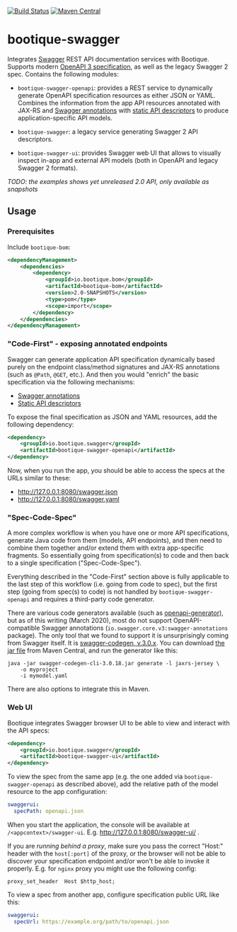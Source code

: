 <!--
  Licensed to ObjectStyle LLC under one
  or more contributor license agreements.  See the NOTICE file
  distributed with this work for additional information
  regarding copyright ownership.  The ObjectStyle LLC licenses
  this file to you under the Apache License, Version 2.0 (the
  "License"); you may not use this file except in compliance
  with the License.  You may obtain a copy of the License at

    http://www.apache.org/licenses/LICENSE-2.0

  Unless required by applicable law or agreed to in writing,
  software distributed under the License is distributed on an
  "AS IS" BASIS, WITHOUT WARRANTIES OR CONDITIONS OF ANY
  KIND, either express or implied.  See the License for the
  specific language governing permissions and limitations
  under the License.
  -->

[![Build Status](https://travis-ci.org/bootique/bootique-swagger.svg)](https://travis-ci.org/bootique/bootique-swagger)
[![Maven Central](https://img.shields.io/maven-central/v/io.bootique.swagger/bootique-swagger.svg?colorB=brightgreen)](https://search.maven.org/artifact/io.bootique.swagger/bootique-swagger/)

# bootique-swagger

Integrates [Swagger](http://swagger.io/) REST API documentation services with Bootique. Supports modern
[OpenAPI 3 specification](https://swagger.io/docs/specification/about/), as well as the legacy Swagger 2 spec. Contains
the following modules:

* `bootique-swagger-openapi`: provides a REST service to dynamically generate OpenAPI specification resources as either
JSON or YAML. Combines the information from the app API resources annotated with JAX-RS and
[Swagger annotations](https://github.com/swagger-api/swagger-core/wiki/Swagger-2.X---Annotations) with
[static API descriptors](https://github.com/swagger-api/swagger-core/wiki/Swagger-2.X---Integration-and-Configuration#known-locations)
to produce application-specific API models.

* `bootique-swagger`: a legacy service generating Swagger 2 API descriptors.

* `bootique-swagger-ui`: provides Swagger web UI that allows to visually inspect in-app and external API models (both
in OpenAPI and legacy Swagger 2 formats).

_TODO: the examples shows yet unreleased 2.0 API, only available as snapshots_

## Usage

### Prerequisites

Include ```bootique-bom```:
```xml
<dependencyManagement>
    <dependencies>
        <dependency>
            <groupId>io.bootique.bom</groupId>
            <artifactId>bootique-bom</artifactId>
            <version>2.0-SNAPSHOTS</version>
            <type>pom</type>
            <scope>import</scope>
        </dependency>
    </dependencies>
</dependencyManagement>
```

### "Code-First" - exposing annotated endpoints

Swagger can generate application API specification dynamically based purely on the endpoint class/method signatures and JAX-RS
annotations (such as `@Path`, `@GET`, etc.). And then you would "enrich" the basic specification via the following mechanisms:

* [Swagger annotations](https://github.com/swagger-api/swagger-core/wiki/Swagger-2.X---Annotations)
* [Static API descriptors](https://github.com/swagger-api/swagger-core/wiki/Swagger-2.X---Integration-and-Configuration#known-locations)

To expose the final specification as JSON and YAML resources, add the following dependency:
```xml
<dependency>
	<groupId>io.bootique.swagger</groupId>
	<artifactId>bootique-swagger-openapi</artifactId>
</dependency>
```
Now, when you run the app, you should be able to access the specs at the URLs similar to these:

* http://127.0.0.1:8080/swagger.json
* http://127.0.0.1:8080/swagger.yaml

### "Spec-Code-Spec"

A more complex workflow is when you have one or more API specifications, generate Java code from them (models, API
endpoints), and then need to combine them together and/or extend them with extra app-specific fragments. So essentially
going from specification(s) to code and then back to a single specification ("Spec-Code-Spec").

Everything described in the "Code-First" section above is fully applicable to the last step of this workflow
(i.e. going from code to spec), but the first step (going from spec(s) to code) is not handled by
`bootique-swagger-openapi` and requires a third-party code generator.

There are various code generators available (such as
[openapi-generator](https://github.com/OpenAPITools/openapi-generator)), but as of this writing (March 2020), most do not
support OpenAPI-compatible Swagger annotations (`io.swagger.core.v3:swagger-annotations` package). The only tool that
we found to support it is unsurprisingly coming from Swagger itself. It is
[swagger-codegen, v.3.0.x](https://github.com/swagger-api/swagger-codegen/tree/3.0.0). You can download
[the jar file](https://search.maven.org/remotecontent?filepath=io/swagger/codegen/v3/swagger-codegen-cli/3.0.18/swagger-codegen-cli-3.0.18.jar)
from Maven Central, and run the generator like this:

```
java -jar swagger-codegen-cli-3.0.18.jar generate -l jaxrs-jersey \
    -o myproject
    -i mymodel.yaml
```
There are also options to integrate this in Maven.

### Web UI

Bootique integrates Swagger browser UI to be able to view and interact with the API specs:

```xml
<dependency>
	<groupId>io.bootique.swagger</groupId>
	<artifactId>bootique-swagger-ui</artifactId>
</dependency>
```

To view the spec from the same app (e.g. the one added via `bootique-swagger-openapi` as described above), add the
relative path of the model resource to the app configuration:
```yml
swaggerui:
  specPath: openapi.json
```
When you start the application, the console will be available at `/<appcontext>/swagger-ui`. E.g.
http://127.0.0.1:8080/swagger-ui/ .

If you are _running behind a proxy_, make sure you pass the correct "Host:" header with the `host[:port]` of the proxy,
or the browser will not be able to discover your specification endpoint and/or won't be able to invoke it properly.
E.g. for `nginx` proxy you might use the following config:

```
proxy_set_header  Host $http_host;
```

To view a spec from another app, configure specification public URL like this:
```yml
swaggerui:
  specUrl: https://example.org/path/to/openapi.json
```

